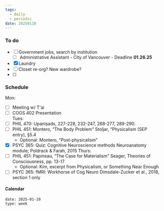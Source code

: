 ```yaml
---
tags:
  - daily
  - periodic
date: 20250110
---
```

### To do
- [ ] Government jobs, search by institution 
	- [ ] Administrative Assistant - City of Vancouver - Deadline **01.26.25**
- [x] Laundry
- [ ] Closet re-org? New wardrobe? 
- [ ] 

### Schedule
Mon: 
- [ ] Meeting w/ T'ai 
- [ ] COGS 402 Presentation  
Tues:
- [ ] PHIL 470: Upaniṣads, 227-228, 232-247, 268-277, 289-290. 
- [ ] PHIL 451: Montero, “The Body Problem” Stoljar, “Physicalism (SEP entry), §5.4 
	- Optional: Montero, “Post-physicalism”
- [x] PSYC 365: Quiz: Cognitive Neuroscience methods Neuroanatomy module; Poldrack & Farah, 2015
Thurs:
- [ ] PHIL 451: Papineau, “The Case for Materialism” Seager, Theories of Consciousness, pp. 13-17
	- Optional: Kim, excerpt from Physicalism, or Something Near Enough
- [ ] PSYC 365:  fMRI: Workhorse of Cog Neuro Dimsdale-Zucker et al., 2018, section 1 only
#### Calendar
```gEvent
date: 2025-01-10
type: week
```


